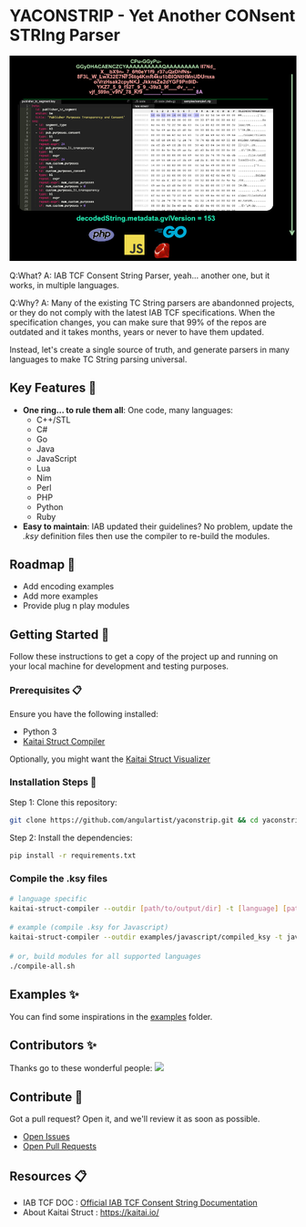 # YACONSTRIP - Yet Another CONsent STRIng Parser

![YACONSTRIP](docs/header.png)

Q:What?
A: IAB TCF Consent String Parser, yeah... another one, but it works, in multiple languages.

Q:Why? 
A: Many of the existing TC String parsers are abandonned projects, or they do not comply
with the latest IAB TCF specifications. When the specification changes, you can make sure that
99% of the repos are outdated and it takes months, years or never to have them updated.

Instead, let's create a single source of truth, and generate parsers in many languages to make TC String parsing universal.


## Key Features 🎯
- **One ring... to rule them all**: One code, many languages:
    - C++/STL
    - C#
    - Go 
    - Java
    - JavaScript
    - Lua
    - Nim 
    - Perl
    - PHP
    - Python
    - Ruby
- **Easy to maintain**: IAB updated their guidelines? No problem, update the _.ksy_ definition files then use the compiler to re-build the modules.


## Roadmap 🎯
- Add encoding examples
- Add more examples
- Provide plug n play modules

## Getting Started 🚀

Follow these instructions to get a copy of the project up and running on your local machine for development and testing purposes.

### Prerequisites 📋

Ensure you have the following installed:
- Python 3
- [Kaitai Struct Compiler](https://kaitai.io/#download)

Optionally, you might want the [Kaitai Struct Visualizer](https://github.com/kaitai-io/kaitai_struct_visualizer)

### Installation Steps 💽

Step 1: Clone this repository:

```bash
git clone https://github.com/angulartist/yaconstrip.git && cd yaconstrip
```

Step 2: Install the dependencies:

```bash
pip install -r requirements.txt
```

### Compile the .ksy files

```bash
# language specific
kaitai-struct-compiler --outdir [path/to/output/dir] -t [language] [path/to/.ksy/files]

# example (compile .ksy for Javascript)
kaitai-struct-compiler --outdir examples/javascript/compiled_ksy -t javascript kaitai/*

# or, build modules for all supported languages
./compile-all.sh
```

## Examples ✨

You can find some inspirations in the [examples](examples/) folder.

## Contributors ✨

Thanks go to these wonderful people:
<a href="https://github.com/angulartist/yaconstrip/graphs/contributors">
  <img src="https://contrib.rocks/image?repo=angulartist/yaconstrip" />
</a>

## Contribute 🤝

Got a pull request? Open it, and we'll review it as soon as possible.

- [Open Issues](https://github.com/angulartist/yaconstrip/issues)
- [Open Pull Requests](https://github.com/angulartist/yaconstrip/pulls)

## Resources 📋

- IAB TCF DOC : [Official IAB TCF Consent String Documentation](https://github.com/InteractiveAdvertisingBureau/GDPR-Transparency-and-Consent-Framework/blob/master/TCFv2/IAB%20Tech%20Lab%20-%20Consent%20string%20and%20vendor%20list%20formats%20v2.md)
- About Kaitai Struct : https://kaitai.io/

